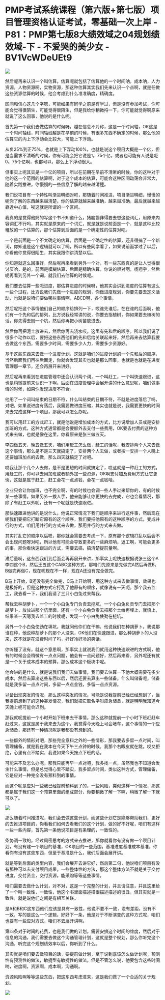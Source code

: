 # PMP考试系统课程（第六版+第七版）项目管理资格认证考试，零基础一次上岸 - P81：PMP第七版8大绩效域之04规划绩效域-下 - 不爱哭的美少女 - BV1VcWDeUEt9

![](img/aebae1538091f6b02e0ea5185daa0b6b_0.png)

然后呢再来认识一个叫估算，估算呢就包括了估算他的一个时间呐，成本呐，人力资源，人物资源啊，实物资源，那这种估算其实我们先来认识一个点啊，就是任做这些资源估算的时候，他会考虑到什么准准确度，精确度。

区间和信心这几个字嗯，可能如果有同学之前是有学过，但是没有参加考试，你可能会觉得很陌生，可能觉得很陌生，但是我给你稍微捋一下，你可能就觉得啊原来就说了这么回事，他说的是什么呢。

首先第一个我们去做估算的时候呀，越在信息不对称，这是一个时间轴，OK这是一个时间轴线，时间轴线越是在早前的时候，有很多东西不确定的时候，那么他的估算它的内上下浮动会比较大，可能上下浮动。

从负25%到正75%，也就是上下浮动100%，也就是说这个项目大概是一个亿，但是当需求不清晰的时候，你有可能会把它说是1。75个亿，或者也可能有人说是呃0。75个亿啊，也都可以，那么上下浮动很大。

但事实上呢其实是一个亿的项目，所以在前期在早前不清晰的时候，你的这种对于他的这一个范围的估算啊，对于这个成本的估算，可能会这种区间动荡会非常大，随着实践推进，你慢慢的一些信息了解的越来越清楚。

我们说项目有一个特性叫渐进明细对吧，那随着时间推进，项目渐进明细，慢慢的呢你了解的东西越来越清楚，你的估算就越来越准确，越来越准确，最后就越来越靠近中心值，唉这就是所谓的一个区间。

我真的是觉得他妈的写这个书不知道什么，猪脑袋非得要去想这些词汇，用原来内容词汇不行吗，其实就是原来的一个词汇，就是就是说前面是一个，就是这种比较粗放的一个估算的，那个估算到后面的是一个确定性的估算对吧。

一个是前面是一个不太确定的估算，后面是一个确定性的估算，还非得搞了一个新词，你知道是这个逻辑就可以了啊，所以有些同学看了，如果说前面学过了以后，你看他你觉得很陌生，其实我跟你讲清楚以后。

你知道就这么回事好，然后呢再来看到另外一个对，有一些东西真的是让人觉得很讨厌哈，是的，前面是模糊估算，后面是精确估算，你说的很对啊，杨翔宇，然后呢再看到另外一个词，就我们去估算的时候呢。

我们要去估算一些呃进度，那估算进度的时候呀，他其实会讲到进度的估算有这么一些个过程，比方说我们先做一个进度的规划，你做进度规划，你要先要去定义活动，也就是说咱们要做哪些事情啊，ABCD啊，各个事情。

然后呢把这个事情他们自己的顺序给排列一下，哎谁先谁后，在在谁的后面啊，他们有一个先和后的排列，比方说我经常讲的说，你要去指植树，你如果要去植树的话，你先得去刨一个坑，然后你再把小树苗放进去。

然后你再把泥土放进去，然后你再去浇水哎，这里有先和后的顺序，所以我们说了很多个动作以后，要把这些东西他们的先和后给关联起来好，然后再来去估算我要去做这个东西，需要多少时间，需要多少人力，需要多少资源好。

基于这些东西来去做一个进度计划，这就是咱们的进度计划的一个先和后的顺序，当然后面我们再往后面走，你就会发现其实也就是那么回事，也就是也就是在进度管理那一章节，还会再展开来讲好。

然后呢再来看到在进度管理中还会认识两个词，一个叫赶工，一个叫快速跟进，这也是稍微提前来认识一下啊，后面在进度管理中会展开讲的什么意思呢，咱们做事情的时候，如果你发现进度不符合。

他用了一个词叫结束的日期不符，什么叫结束的日期不符，不就是进度落后了吗，对吧，如果说进度有落后，我需要做进度压缩，其实也就是说，我需要更快的时间来去完成这样一个项目，那我可以怎么办呢。

我可以用赶工的方式赶工，就是他说是增加成本的方式，比方说增加人员或是安排加班的方式，这种方式通常都是会要额外去支付一些费用，OK要去付费的这种方式来去做，也就是像在这里，你看原来是张三做五天。

李四做五天，晚五做五天，咱们用赶工怎么做，赶工的话呢，我安排两个人来去做这个事情，那么是不是三天就搞定了，安排两个人去做，或者按一安排一个人晚上还要加班加点的去做，那么四天就搞定了对吧。

哎我让那个几个人去做，是不是更短的时间就搞定了，哎这就是一种赶工的方式，用赶工的，你可以去用加班或者额外加一些资源，OK啊支付加及费用方式让它更快，这就是属于赶工，赶工会花一点点钱，会花一点钱哈。

企业只会让你加班，也不完全啊，有的时候也会调一些人手过来帮你的，有的时候某一些事情，如果另外一拨人手，他来能够让你更快的去完成，它也会看情况，那除了有赶工以外呢，还有一个呢就是快速跟进。

那快速跟进他讲的是说什么，他说正常情况下我们是顺序来进行这件事，然后现在呢我们要把它打断它原有的这个顺序，我们要把他原有的这种顺序的方式，变成并行的方式，咱们用并行的方式来去做，那用并行的方式来去做。

其实打乱它的顺序以后嗯，那你就会需要去考虑一下，原有那个逻辑打乱以后会不会出现问题呀对吧，所以他有可能会导致更多的一些麻烦呐，返工啊，可能会更多的事，那你看快速跟进的方式，需要去搞，搞清楚提前量啊。

滞后量啊，这东西我们到后面会再再展开来讲，那事实上呢快速根据说张三这个A李四这个B，然后王五这个CABC这种方式，那咱们先原来是先做完A然后再做B，B做完再做C，现在呢现在不一样，现在A还没有完全做完。

B马上开始，B还没有完全做完，C马上开始啊，用这种方式来去做事情，效果也是极好的，但是这种方式它打乱了他原有的顺序，就像说有一天呃，那个我去监工，我去看一下，我们我请了三只小白兔过来帮我。

帮我去种胡萝卜，一个一个小白兔专门负责去挖坑，一个小白兔负责专门去把那个胡萝卜，放放进那个坑里面，还有一个小白兔负责去把那个土给再埋上，就填上，结果某一天嗯我去监工的时候呢，发现一个小白兔使劲在挖坑。

另外一个小白兔使劲在填坑，我就问他你们在干嘛，他说我们在种胡萝卜，我说那谁在种，他说种胡萝卜的那个人没来，OK他们在快速跟进，那么种胡萝卜的人没来，这不就是在浪费时间了吗，好好冷好冷的笑话。

你听懂了没有，就这个意思啊，那事实上就说我们就用这种快速跟进的方式啊，他有的时候会会稍微有一点点问题，他会有一点问题好，然后再来看，另外呢还有就是一个关于成本成本的预算，那么成本这个板块中呢。

他会讲的是什么，就是说我们我们去做事情，我们要去估算一下他大概需要花多少成本，然后去算出这些东西以后，然后还要去算出一些储备，什么叫储备呢，储备就是我多留一点点时间，多留一点点金钱，多留一点点资源。

以备出现突发的情况，那么这种突发的情况，可能是说我提前已经已经想到了，当我提前想到了的这种突发情况，我们就把它取名字叫应急储备，就是明明我知道今天晚上呃可能会迟到。

那我就呃提前一个小时开始下班来去干事情，那么这种就提前一个小时下班赶赶车赶过来，这就是属于我来去为这个，我觉得今天晚上可会堵车，这个事情的一个应急储备，那还有一种情况呢是我都没有想到的。

一些额外的情形对吧，那些完全意料之外的一些情形，那我要去多留一点时间，叫管理储备，就是我在我本在今天下午三点钟的时候，我那个右眼皮就在跳，哎又拒绝，心里有点不踏实，我说如果今天按点下班的话。

可能来不及怎么办呢，那我只能再早一点对吧，我多找一点，虽然我也不知道会发生什么事情，但是总觉得心里不踏实，我多留点时间，类似这种方式，管理储备，它是应对一种完全没有预料到的事情。

而这个呢是应对一些我已经提前预料到了的，一些风险，类似这样一个情况，那这都是属于我们这一个预算里面的组成部分，你要稍微了解一下啊，稍微了解一下就可以了。



![](img/aebae1538091f6b02e0ea5185daa0b6b_2.png)

那么随着时间推进呢，我们会去做这些计划，而这些计划它是能够帮助我们，更好的去推进项目的，你看我们如何去看我们的这个计划，做的好不好呢，咱们有这样一些一些内容，首先第一条他说项目是有条理的，一致性的。

条协调一致的，经过周密思考的方式来去推进，那你就看你有没有做一个项目计划，有没有建一个项目的基准，OK项目的一些范围，基准进度基准成本基准，你看你有没有这些东西，但至于基准是什么，我们后面会展开讲。

就是等到后面的类型内容，我们会展开去讲它好，然后第二句，他说咱们项目有没有那种可以去交付项目成果，一些整体性的方法，那这个整体方法不就是关于交付进度，交付资金，交付资源，能采购等等这些事情。

咱们需要去做什么计划，对不对，这是一个完整的计划，并且请注意，并且这里给了一个叫一致性，一致性，他这个书里面描述描很描述描述的很丑，但其实就是一致性，就是说他们之间是有相互关联。

是A和B和C这东西他们应该是具有一致性，他说不要不一致，没有差距，没有不一致，写的是这么一个逻辑，好好下一条，他是对于不断演变的这种方式呢，咱们也要有一些应对方式，咱们不去展开讲啊。

第四条对于时间的花费，也是我们做的计划，需要安排这个时间的维度，然后对于信息的沟通，我们需要去做这个沟通管理计划，这就是整个规划，那么你听完这个沟通，听完这个规划绩效率以后，你听到了什么。

其实就是咱们要去做项目的话，要提前做计划，至于说到底该怎么做计划呢，预测性有预测性的做法，敏捷型有敏捷性的做法，但是不管怎么说，他要包含这些时间呐，进度啊，资源啊，成本啊，沟通啊。

资源风险啊等等这些东西，把这东西考虑进来，这是我们做了一个合适的关于规划。

![](img/aebae1538091f6b02e0ea5185daa0b6b_4.png)